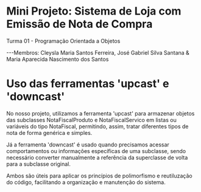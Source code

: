 # Mini Projeto: Sistema de Loja com Emissão de Nota de Compra

Turma 01 - Programação Orientada a Objetos 

---Membros:
Cleysla Maria Santos Ferreira,
José Gabriel Silva Santana &
Maria Aparecida Nascimento dos Santos

# Uso das ferramentas 'upcast' e 'downcast'

No nosso projeto, utilizamos a ferramenta 'upcast' para armazenar objetos das subclasses NotaFiscalProduto e NotaFiscalServico em listas ou variáveis do tipo NotaFiscal, permitindo, assim, tratar diferentes tipos de nota de forma genérica e simples.

Já a ferramenta 'downcast' é usado quando precisamos acessar comportamentos ou informações específicas de uma subclasse, sendo necessário converter manualmente a referência da superclasse de volta para a subclasse original.

Ambos são úteis para aplicar os princípios de polimorfismo e reutiluzação do código, facilitando a organização e manutenção do sistema.
